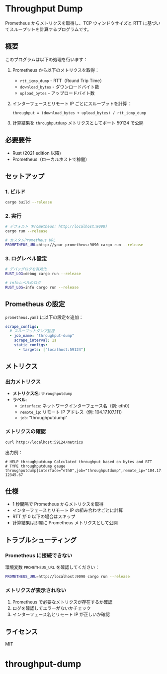 # Throughput Dump

Prometheus からメトリクスを取得し、TCP ウィンドウサイズと RTT に基づいてスループットを計算するプログラムです。

## 概要

このプログラムは以下の処理を行います：

1. Prometheus から以下のメトリクスを取得：

   - `rtt_icmp_dump` - RTT（Round Trip Time）
   - `download_bytes` - ダウンロードバイト数
   - `upload_bytes` - アップロードバイト数

2. インターフェースとリモート IP ごとにスループットを計算：

   ```
   throughput = (download_bytes + upload_bytes) / rtt_icmp_dump
   ```

3. 計算結果を `throughputdump` メトリクスとしてポート 59124 で公開

## 必要要件

- Rust (2021 edition 以降)
- Prometheus（ローカルホストで稼働）

## セットアップ

### 1. ビルド

```bash
cargo build --release
```

### 2. 実行

```bash
# デフォルト（Prometheus: http://localhost:9090）
cargo run --release

# カスタムPrometheus URL
PROMETHEUS_URL=http://your-prometheus:9090 cargo run --release
```

### 3. ログレベル設定

```bash
# デバッグログを有効化
RUST_LOG=debug cargo run --release

# infoレベルのログ
RUST_LOG=info cargo run --release
```

## Prometheus の設定

`prometheus.yaml` に以下の設定を追加：

```yaml
scrape_configs:
  # スループットダンプ監視
  - job_name: "throughput-dump"
    scrape_interval: 1s
    static_configs:
      - targets: ["localhost:59124"]
```

## メトリクス

### 出力メトリクス

- **メトリクス名**: `throughputdump`
- **ラベル**:
  - `interface`: ネットワークインターフェース名（例: eth0）
  - `remote_ip`: リモート IP アドレス（例: 104.17.107.111）
  - `job`: "throughputdump"

### メトリクスの確認

```bash
curl http://localhost:59124/metrics
```

出力例：

```
# HELP throughputdump Calculated throughput based on bytes and RTT
# TYPE throughputdump gauge
throughputdump{interface="eth0",job="throughputdump",remote_ip="104.17.107.111"} 12345.67
```

## 仕様

- 1 秒間隔で Prometheus からメトリクスを取得
- インターフェースとリモート IP の組み合わせごとに計算
- RTT が 0 以下の場合はスキップ
- 計算結果は即座に Prometheus メトリクスとして公開

## トラブルシューティング

### Prometheus に接続できない

環境変数 `PROMETHEUS_URL` を確認してください：

```bash
PROMETHEUS_URL=http://localhost:9090 cargo run --release
```

### メトリクスが表示されない

1. Prometheus で必要なメトリクスが存在するか確認
2. ログを確認してエラーがないかチェック
3. インターフェース名とリモート IP が正しいか確認

## ライセンス

MIT
# throughput-dump
